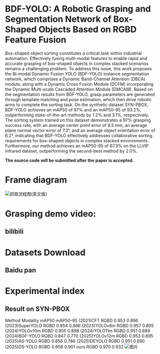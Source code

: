 # BDF-YOLO: A Robotic Grasping and Segmentation Network of Box-Shaped Objects Based on RGBD Feature Fusion
Box-shaped object sorting constitutes a critical task within industrial automation. Effectively fusing multi-modal features to enable rapid and accurate grasping of box-shaped objects in complex stacked scenarios remains a challenging problem. To address this issue, this work proposes the Bi-modal Dynamic Fusion YOLO (BDF-YOLO) instance segmentation network, which comprises a Dynamic Band-Channel Attention (DBCA) module, along with a Dynamic Cross Fusion Module (DCFM) incorporating the Dynamic Multi-scale Cascaded Attention Module (DMCAM). Based on the segmentation results from BDF-YOLO, grasp parameters are generated through template matching and pose estimation, which then drive robotic arms to complete the sorting task. On the synthetic dataset SYN-PBOX, BDF-YOLO achieves an mAP50 of 97% and an mAP50-95 of 93.2%, outperforming state-of-the-art methods by 1.2% and 3.1%, respectively. The sorting system trained on this dataset demonstrates a 97% grasping success rate, with an average center point error of 8.5 mm, an average plane normal vector error of 7.3°, and an average object orientation error of 6.2°, indicating that BDF-YOLO effectively addresses collaborative sorting requirements for box-shaped objects in complex stacked environments. Furthermore, our method achieves an mAP50-95 of 67.3% on the LLVIP infrared dataset, outperforming the second-best method by 2.0%.

**The source code will be submitted after the paper is accepted.**

# Frame diagram
![抓取流程图(英文版)](https://github.com/user-attachments/assets/cfd74cb5-6cd0-474d-beea-c01e0d6ece04)

# Grasping demo video:
## bilibili

# Datasets Download
## Baidu pan

# Experimental index
## Result on SYN-PBOX
Method	Modality	mAP50	mAP50-95
(2021)CFT	RGBD 	0.953 	0.896 
(2023)SuperYOLO	RGBD 	0.954 	0.886 
(2023)YOLOv8m	RGBD 	0.957 	0.895 
(2024)YOLOv10m	RGBD 	0.955 	0.898 
(2024)YOLO11m	RGBD 	0.951 	0.889 
(2024)BGF-YOLO	RGBD 	0.847 	0.770 
(2025)YOLOv12m	RGBD 	0.953 	0.895 
(2025)AS-YOLO	RGBD 	0.856 	0.786 
(2025)DEYOLO	RGBD 	0.951 	0.890 
(2025)DS-YOLO	RGBD 	0.958 	0.901 
ours	RGBD 	0.970 	0.932 
![图片](https://github.com/user-attachments/assets/1cd5f4a9-62b5-41af-b723-dd39b1d048de)


